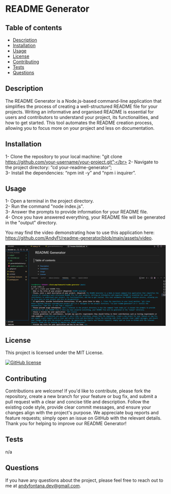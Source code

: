 # README Generator

## Table of contents
- [Description](#description)
- [Installation](#installation)
- [Usage](#usage)
- [License](#license)
- [Contributing](#contributing)
- [Tests](#tests)
- [Questions](#questions)
  
## Description
The README Generator is a Node.js-based command-line application that simplifies the process of creating a well-structured README file for your projects. Writing an informative and organised README is essential for users and contributors to understand your project, its functionalities, and how to get started. This tool automates the README creation process, allowing you to focus more on your project and less on documentation.

## Installation
1- Clone the repository to your local machine: "git clone https://github.com/your-username/your-project.git”;</br>
2- Navigate to the project directory: “cd your-readme-generator”; </br>
3- Install the dependencies: “npm init -y” and “npm i inquirer”.

## Usage
1- Open a terminal in the project directory.</br> 2- Run the command "node index.js".</br> 3- Answer the prompts to provide information for your README file.</br> 4- Once you have answered everything, your README file will be generated in the "output" directory.

You may find the video  demonstrating how to use this application here: https://github.com/AndyFt/readme-generator/blob/main/assets/video.

![README generator screenshot](https://github.com/AndyFt/readme-generator/blob/main/assets/image/readme-generator-screenshot.png)

## License
This project is licensed under the MIT License.

[![GitHub license](https://img.shields.io/badge/license-MIT-blue.svg)](https://github.com/AndyFt/readme-generator/blob/master/LICENSE)

## Contributing
Contributions are welcome! If you'd like to contribute, please fork the repository, create a new branch for your feature or bug fix, and submit a pull request with a clear and concise title and description. Follow the existing code style, provide clear commit messages, and ensure your changes align with the project's purpose. We appreciate bug reports and feature requests; simply open an issue on GitHub with the relevant details. Thank you for helping to improve our README Generator!

## Tests
n/a

## Questions
If you have any questions about the project, please feel free to reach out to me at [andyfontana.dev@gmail.com](mailto:andyfontana.dev@gmail.com).
